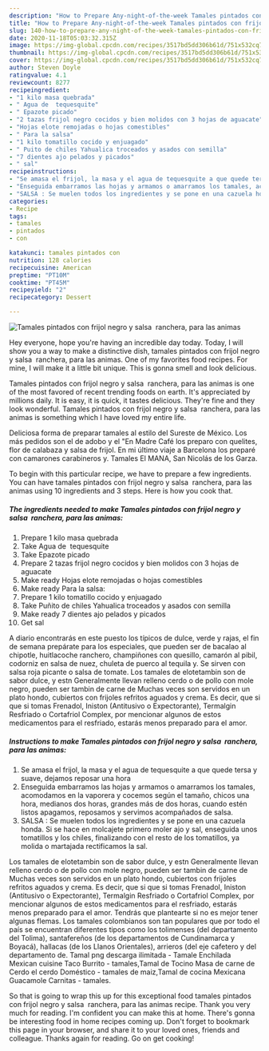 ```yaml
---
description: "How to Prepare Any-night-of-the-week Tamales pintados con frijol negro y salsa  ranchera, para las animas"
title: "How to Prepare Any-night-of-the-week Tamales pintados con frijol negro y salsa  ranchera, para las animas"
slug: 140-how-to-prepare-any-night-of-the-week-tamales-pintados-con-frijol-negro-y-salsa-ranchera-para-las-animas
date: 2020-11-18T05:03:32.315Z
image: https://img-global.cpcdn.com/recipes/3517bd5dd306b61d/751x532cq70/tamales-pintados-con-frijol-negro-y-salsa-ranchera-para-las-animas-foto-principal.jpg
thumbnail: https://img-global.cpcdn.com/recipes/3517bd5dd306b61d/751x532cq70/tamales-pintados-con-frijol-negro-y-salsa-ranchera-para-las-animas-foto-principal.jpg
cover: https://img-global.cpcdn.com/recipes/3517bd5dd306b61d/751x532cq70/tamales-pintados-con-frijol-negro-y-salsa-ranchera-para-las-animas-foto-principal.jpg
author: Steven Doyle
ratingvalue: 4.1
reviewcount: 8277
recipeingredient:
- "1 kilo masa quebrada"
- " Agua de  tequesquite"
- " Epazote picado"
- "2 tazas frijol negro cocidos y bien molidos con 3 hojas de aguacate"
- "Hojas elote remojadas o hojas comestibles"
- " Para la salsa"
- "1 kilo tomatillo cocido y enjuagado"
- " Puito de chiles Yahualica troceados y asados con semilla"
- "7 dientes ajo pelados y picados"
- " sal"
recipeinstructions:
- "Se amasa el frijol, la masa y el agua de tequesquite a que quede tersa y suave, dejamos reposar una hora"
- "Enseguida embarramos las hojas y armamos o amarramos los tamales, acomodamos en la vaporera y cocemos según el tamaño, chicos una hora, medianos dos horas, grandes más de dos horas, cuando estén listos apagamos, reposamos y servimos acompañados de salsa."
- "SALSA : Se muelen todos los ingredientes y se pone en una cazuela honda. Si se hace en molcajete primero moler ajo y sal, enseguida unos tomatillos y los chiles, finalizando con el resto de los tomatillos, ya molida o martajada rectificamos la sal."
categories:
- Recipe
tags:
- tamales
- pintados
- con

katakunci: tamales pintados con 
nutrition: 128 calories
recipecuisine: American
preptime: "PT10M"
cooktime: "PT45M"
recipeyield: "2"
recipecategory: Dessert

---
```



![Tamales pintados con frijol negro y salsa  ranchera, para las animas](https://img-global.cpcdn.com/recipes/3517bd5dd306b61d/751x532cq70/tamales-pintados-con-frijol-negro-y-salsa-ranchera-para-las-animas-foto-principal.jpg)

Hey everyone, hope you're having an incredible day today. Today, I will show you a way to make a distinctive dish, tamales pintados con frijol negro y salsa  ranchera, para las animas. One of my favorites food recipes. For mine, I will make it a little bit unique. This is gonna smell and look delicious.

Tamales pintados con frijol negro y salsa  ranchera, para las animas is one of the most favored of recent trending foods on earth. It's appreciated by millions daily. It is easy, it is quick, it tastes delicious. They're fine and they look wonderful. Tamales pintados con frijol negro y salsa  ranchera, para las animas is something which I have loved my entire life.

Deliciosa forma de preparar tamales al estilo del Sureste de México. Los más pedidos son el de adobo y el &#34;En Madre Café los preparo con quelites, flor de calabaza y salsa de frijol. En mi último viaje a Barcelona los preparé con camarones carabineros y. Tamales El MANA, San Nicolás de los Garza.


To begin with this particular recipe, we have to prepare a few ingredients. You can have tamales pintados con frijol negro y salsa  ranchera, para las animas using 10 ingredients and 3 steps. Here is how you cook that.

<!--inarticleads1-->

##### The ingredients needed to make Tamales pintados con frijol negro y salsa  ranchera, para las animas:

1. Prepare 1 kilo masa quebrada
1. Take  Agua de  tequesquite
1. Take  Epazote picado
1. Prepare 2 tazas frijol negro cocidos y bien molidos con 3 hojas de aguacate
1. Make ready Hojas elote remojadas o hojas comestibles
1. Make ready  Para la salsa:
1. Prepare 1 kilo tomatillo cocido y enjuagado
1. Take  Puñito de chiles Yahualica troceados y asados con semilla
1. Make ready 7 dientes ajo pelados y picados
1. Get  sal


A diario encontrarás en este puesto los típicos de dulce, verde y rajas, el fin de semana prepárate para los especiales, que pueden ser de bacalao al chipotle, huitlacoche ranchero, champiñones con quesillo, camarón al pibil, codorniz en salsa de nuez, chuleta de puerco al tequila y. Se sirven con salsa roja picante o salsa de tomate. Los tamales de elotetambin son de sabor dulce, y estn Generalmente llevan relleno cerdo o de pollo con mole negro, pueden ser tambin de carne de Muchas veces son servidos en un plato hondo, cubiertos con frijoles refritos aguados y crema. Es decir, que si que si tomas Frenadol, Iniston (Antitusivo o Expectorante), Termalgin Resfriado o Cortafriol Complex, por mencionar algunos de estos medicamentos para el resfriado, estarás menos preparado para el amor. 

<!--inarticleads2-->

##### Instructions to make Tamales pintados con frijol negro y salsa  ranchera, para las animas:

1. Se amasa el frijol, la masa y el agua de tequesquite a que quede tersa y suave, dejamos reposar una hora
1. Enseguida embarramos las hojas y armamos o amarramos los tamales, acomodamos en la vaporera y cocemos según el tamaño, chicos una hora, medianos dos horas, grandes más de dos horas, cuando estén listos apagamos, reposamos y servimos acompañados de salsa.
1. SALSA : Se muelen todos los ingredientes y se pone en una cazuela honda. Si se hace en molcajete primero moler ajo y sal, enseguida unos tomatillos y los chiles, finalizando con el resto de los tomatillos, ya molida o martajada rectificamos la sal.


Los tamales de elotetambin son de sabor dulce, y estn Generalmente llevan relleno cerdo o de pollo con mole negro, pueden ser tambin de carne de Muchas veces son servidos en un plato hondo, cubiertos con frijoles refritos aguados y crema. Es decir, que si que si tomas Frenadol, Iniston (Antitusivo o Expectorante), Termalgin Resfriado o Cortafriol Complex, por mencionar algunos de estos medicamentos para el resfriado, estarás menos preparado para el amor. Tendrás que plantearte si no es mejor tener algunas flemas. Los tamales colombianos son tan populares que por todo el país se encuentran diferentes tipos como los tolimenses (del departamento del Tolima), santafereños (de los departamentos de Cundinamarca y Boyacá), hallacas (de los Llanos Orientales), arrieros (del eje cafetero y del departamento de. Tamal png descarga ilimitada - Tamale Enchilada Mexican cuisine Taco Burrito - tamales,Tamal de Tocino Masa de carne de Cerdo el cerdo Doméstico - tamales de maiz,Tamal de cocina Mexicana Guacamole Carnitas - tamales. 

So that is going to wrap this up for this exceptional food tamales pintados con frijol negro y salsa  ranchera, para las animas recipe. Thank you very much for reading. I'm confident you can make this at home. There's gonna be interesting food in home recipes coming up. Don't forget to bookmark this page in your browser, and share it to your loved ones, friends and colleague. Thanks again for reading. Go on get cooking!
